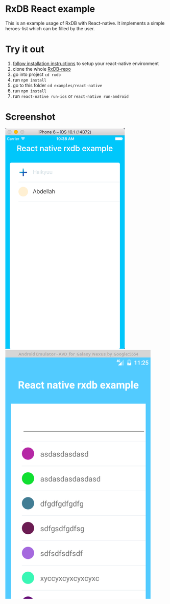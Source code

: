 # RxDB React example
This is an example usage of RxDB with React-native. It implements a simple heroes-list which can be filled by the user.


# Try it out
1. [follow installation instructions](https://facebook.github.io/react-native/docs/getting-started.html#content) to setup your react-native environment
2. clone the whole [RxDB-repo](https://github.com/pubkey/rxdb)
3. go into project `cd rxdb`
4. run `npm install`
5. go to this folder `cd examples/react-native`
6. run `npm install`
7. run `react-native run-ios` or `react-native run-android`

# Screenshot

![Screenshot](docfiles/screenshot.png?raw=true)
![Android](docfiles/android.png?raw=true)
